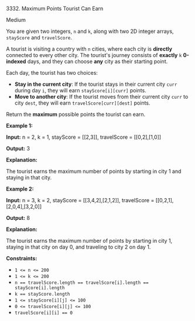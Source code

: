 3332\. Maximum Points Tourist Can Earn

Medium

You are given two integers, `n` and `k`, along with two 2D integer arrays, `stayScore` and `travelScore`.

A tourist is visiting a country with `n` cities, where each city is **directly** connected to every other city. The tourist's journey consists of **exactly** `k` **0-indexed** days, and they can choose **any** city as their starting point.

Each day, the tourist has two choices:

*   **Stay in the current city**: If the tourist stays in their current city `curr` during day `i`, they will earn `stayScore[i][curr]` points.
*   **Move to another city**: If the tourist moves from their current city `curr` to city `dest`, they will earn `travelScore[curr][dest]` points.

Return the **maximum** possible points the tourist can earn.

**Example 1:**

**Input:** n = 2, k = 1, stayScore = [[2,3]], travelScore = [[0,2],[1,0]]

**Output:** 3

**Explanation:**

The tourist earns the maximum number of points by starting in city 1 and staying in that city.

**Example 2:**

**Input:** n = 3, k = 2, stayScore = [[3,4,2],[2,1,2]], travelScore = [[0,2,1],[2,0,4],[3,2,0]]

**Output:** 8

**Explanation:**

The tourist earns the maximum number of points by starting in city 1, staying in that city on day 0, and traveling to city 2 on day 1.

**Constraints:**

*   `1 <= n <= 200`
*   `1 <= k <= 200`
*   `n == travelScore.length == travelScore[i].length == stayScore[i].length`
*   `k == stayScore.length`
*   `1 <= stayScore[i][j] <= 100`
*   `0 <= travelScore[i][j] <= 100`
*   `travelScore[i][i] == 0`